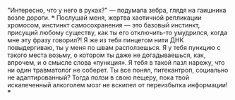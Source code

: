 "Интересно, что у него в руках?" — подумала зебра, глядя на гаишника возле дороги. 
❝ Послушай меня, жертва хаотичной репликации хромосом, инстинкт самосохранения — это базовый инстинкт, присущий любому существу, как ты его отключить-то умудрился, когда мне эту фразу говорил?! Я же из тебя пинцетом нити ДНК повыдергиваю, ты у меня по швам расползешься. Я у тебя пункцию с такого места возьму, о котором ты даже не догадываешься, как, впрочем, и о смысле слова «пункция». Я тебя в такой пазл нарежу, что ни один травматолог не соберет. Ты все понял, питекантроп, социально не адаптированный? Тогда ползи в свою пещеру, пока твой искалеченный алкоголем мозг не вскипел от переизбытка информации! ❞
